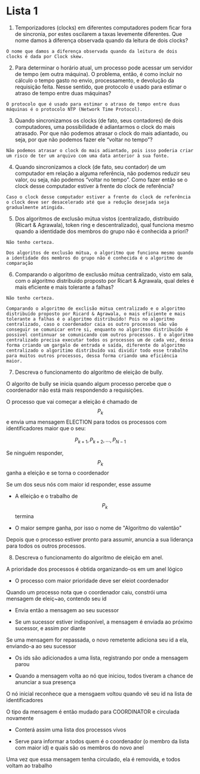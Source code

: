 # Lista 1

1. Temporizadores (clocks) em diferentes computadores podem ficar fora de sincronia, por estes oscilarem a taxas levemente diferentes. Que nome damos à diferença observada quando da leitura de dois clocks?

```
O nome que damos a diferença observada quando da leitura de dois clocks é dada por Clock skew.
```

2. Para determinar o horário atual, um processo pode acessar um servidor de tempo (em outra máquina). O problema, então, é como incluir no cálculo o tempo gasto no envio, processamento, e devolução da requisição feita. Nesse sentido, que protocolo é usado para estimar o atraso de tempo entre duas máquinas?

```
O protocolo que é usado para estimar o atraso de tempo entre duas máquinas é o protocolo NTP (Network Time Protocol).
```

3. Quando sincronizamos os clocks (de fato, seus contadores) de dois computadores, uma possibilidade é adiantarmos o clock do mais atrasado. Por que não podemos atrasar o clock do mais adiantado, ou seja, por que não podemos fazer ele “voltar no tempo”?

```
Não podemos atrasar o clock do mais adiantado, pois isso poderia criar um risco de ter um arquivo com uma data anterior à sua fonte.
```

4. Quando sincronizamos a clock (de fato, seu contador) de um computador em relação a alguma referência, não podemos reduzir seu valor, ou seja, não podemos “voltar no tempo”. Como fazer então se o clock desse computador estiver à frente do clock de referência?

```
Caso o clock desse computador estiver a frente do clock de referência o clock deve ser desacelerado até que a redução desejada seja gradualmente atingida.
```

5. Dos algoritmos de exclusão mútua vistos (centralizado, distribuı́do (Ricart & Agrawala), token ring e descentralizado), qual funciona mesmo quando a identidade dos membros do grupo não é conhecida a priori?

```
Não tenho certeza.

Dos algoritos de exclusão mútua, o algoritmo que funciona mesmo quando a identidade dos membros do grupo não é conhecida é o algoritmo de comparação
```

6. Comparando o algoritmo de exclusão mútua centralizado, visto em sala, com o algoritmo distribuı́do proposto por Ricart & Agrawala, qual deles é mais eficiente e mais tolerante a falhas?

```
Não tenho certeza.

Comparando o algoritmo de exclisão mútua centralizado e o algoritmo distribuído proposto por Ricard & Agrawala, o mais eficiente e mais tolerante a falhas é o algoritmo distribuído! Pois no algoritmo centralizado, caso o coordenador caia os outro processos não vão conseguir se comunicar entre si, enquanto no algoritmo distribuído é possivel continnuar se comunicando com outros processos. E o algoritmo centralizado precisa executar todos os processos um de cada vez, dessa forma criando um gargalo de entrada e saída, diferente do algoritmo centralizado o algoritimo distribuído vai dividir todo esse trabalho para muitos outros processos, dessa forma criando uma eficiência maior.
```

7. Descreva o funcionamento do algoritmo de eleição de bully.

O algorito de bully se inicia quando algum processo percebe que o coordenador não está mais respondendo a requisições.

O processo que vai começar a eleição é chamado de $$P_{k}$$ e envia uma mensagem ELECTION para todos os processos com identificadores maior que o seu:

$$ P_{k+1}, P_{k+2}, \dots, P_{N-1} $$

Se ninguém responder, $$ P_{k} $$ ganha a eleição e se torna o coordenador

Se um dos seus nós com maior id responder, esse assume

- A elleição e o trabalho de $$ P_{k} $$ termina

- O maior sempre ganha, por isso o nome de "Algoritmo do valentão"

Depois que o processo estiver pronto para assumir, anuncia a sua liderança para todos os outros processos.

8. Descreva o funcionamento do algoritmo de eleição em anel.

A prioridade dos processos é obtida organizando-os em um anel lógico

- O processo com maior prioridade deve ser eleiot coordenador

Quando um processo nota que o coordenador caiu, constrói uma mensagem de eleiç~ao, contendo seu id

- Envia então a mensagem ao seu sucessor

- Se um sucessor estiver indisponível, a mensagem é enviada ao próximo sucessor, e assim por diante

Se uma mensagem for repassada, o novo remetente adiciona seu id a ela, enviando-a ao seu sucessor

- Os ids são adicionados a uma lista, registrando por onde a mensagem parou

- Quando a mensagem volta ao nó que iniciou, todos tiveram a chance de anunciar a sua presença

O nó inicial reconhece que a mensgaem voltou quando vê seu id na lista de identificadores

O tipo da mensagem é então mudado para COORDINATOR e circulada novamente

- Conterá assim uma lista dos processos vivos

- Serve para informar a todos quem é o coordenador (o membro da lista com maior id) e quais são os membros do novo anel

Uma vez que essa mensagem tenha circulado, ela é removida, e todos voltam ao trabalho
